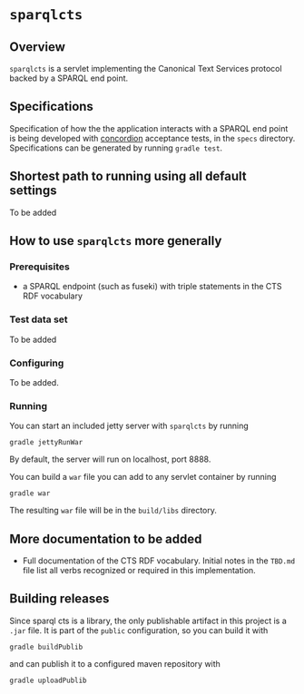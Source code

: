 # `sparqlcts` #

## Overview ##

`sparqlcts` is a servlet implementing the Canonical Text Services protocol backed by a SPARQL end point.


## Specifications ##

Specification of how the the application interacts with a SPARQL end point is being developed with [concordion](http://concordion.org/) acceptance tests, in the `specs` directory.  Specifications can be generated by running `gradle test`.


## Shortest path to running using all default settings ##


To be added

## How to use `sparqlcts` more generally

### Prerequisites ###

- a SPARQL endpoint (such as fuseki) with triple statements in the CTS RDF vocabulary


### Test data set

To be added

### Configuring

To be added.

### Running ###

You can start an included jetty server with `sparqlcts` by running

    gradle jettyRunWar

By default, the server will run on localhost, port 8888.

You can build a `war` file you can add to any servlet container by running

    gradle war

The resulting `war` file will be in the `build/libs` directory.

## More documentation to be added ##

- Full documentation of the CTS RDF vocabulary.  Initial notes  in the `TBD.md` file list all verbs recognized or required in this implementation.

## Building releases ##

Since sparql cts is a library, the only publishable artifact in this project is a `.jar` file.  It is part of the `public` configuration, so you can build it with

    gradle buildPublib

and can publish it to a configured maven repository with

    gradle uploadPublib

